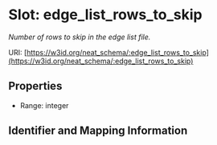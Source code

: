 # Slot: edge_list_rows_to_skip
_Number of rows to skip in the edge list file._


URI: [https://w3id.org/neat_schema/:edge_list_rows_to_skip](https://w3id.org/neat_schema/:edge_list_rows_to_skip)



<!-- no inheritance hierarchy -->


## Properties

 * Range: integer



## Identifier and Mapping Information





